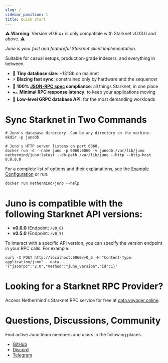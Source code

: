 ```yaml
---
slug: /
sidebar_position: 1
title: Quick Start
---
```

:warning: **Warning**:  Version v0.9.x+ is only compatible with Starknet v0.13.0 and above. :warning: 

*Juno is your fast and featureful Starknet client implementation.*

Suitable for casual setups, production-grade indexers, and everything in between.

- :floppy_disk: **Tiny database size**: ~131Gb on mainnet
- :zap: **Blazing fast sync**: constrained only by hardware and the sequencer
- :100: **100% [JSON-RPC spec](https://github.com/starkware-libs/starknet-specs/tree/master) compliance**: all things Starknet, in one place
- :racing_car: **Minimal RPC response latency**: to keep your applications moving
- :mag_right: **Low-level GRPC database API**: for the most demanding workloads

# Sync Starknet in Two Commands

```shell
# Juno's database directory. Can be any directory on the machine.
mkdir -p junodb

# Juno's HTTP server listens on port 6060.
docker run -d --name juno -p 6060:6060 -v junodb:/var/lib/juno nethermind/juno:latest --db-path /var/lib/juno --http --http-host 0.0.0.0
```

For a complete list of options and their explanations, see the [Example Configuration](config) or run:

```shell
docker run nethermind/juno --help
```

# Juno is compatible with the following Starknet API versions:

- **v0.6.0** (Endpoint: `/v0_6`)
- **v0.5.0** (Endpoint: `/v0_5`)

To interact with a specific API version, you can specify the version endpoint in your RPC calls. For example:

```shell
curl -X POST http://localhost:6060/v0_6 -H "Content-Type: application/json" --data '{"jsonrpc":"2.0","method":"juno_version","id":1}'
```

# Looking for a Starknet RPC Provider? 

Access Nethermind's Starknet RPC service for free at [data.voyager.online](https://data.voyager.online).

# Questions, Discussions, Community

Find active Juno team members and users in the following places.

- [GitHub](https://github.com/NethermindEth/juno)
- [Discord](https://discord.gg/SZkKcmmChJ)
- [Telegram](https://t.me/+LHRF4H8iQ3c5MDY0)
